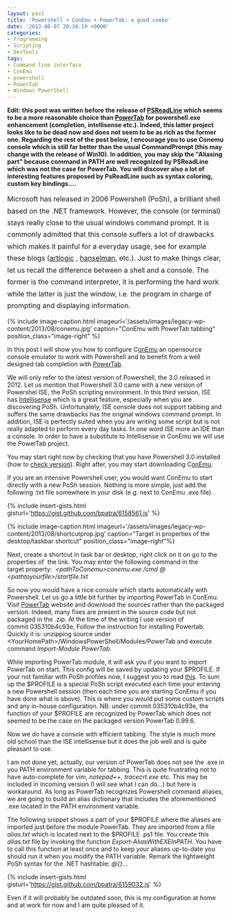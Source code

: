 ```yaml
---
layout: post
title: 'Powershell + ConEmu + PowerTab: a good combo'
date: '2013-08-07 20:38:19 +0000'
categories:
- Programming
- Scripting
- DevTools
tags:
- Command-line interface
- ConEmu
- powershell
- PowerTab
- Windows PowerShell
---
```

<strong>Edit: this post was written before the release of <a href="https://github.com/lzybkr/PSReadLine">PSReadLine</a> which seems to be a more reasonable choice than <a href="https://powertab.codeplex.com/">PowerTab</a> for powershell.exe enhancement (completion, intellisense etc.). Indeed, this latter project looks like&nbsp;to be dead now and does not seem to be as rich as the former one. Regarding the rest of the post below, I encourage you to use Conemu console which is still far better than the usual CommandPrompt (this may change with&nbsp;the&nbsp;release of Win10). In addition,&nbsp;you may skip the "Aliasing part" because command in PATH are well recognized by PSReadLine which was not the case for PowerTab. You will discover also a lot of interesting features proposed by PsReadLine such as syntax coloring, custom key bindings....</strong>

<span style="line-height:1.714285714;font-size:1rem;">Microsoft has released in 2006 Powershell (PoSh), a brilliant shell based on the .NET framework. However, the console (or terminal) stays really close to the usual windows command prompt. It is commonly admitted that this console suffers a lot of drawbacks which makes it painful for a everyday usage, see for example these blogs (<a title="artlogic" href="http://blog.artlogic.com/2013/06/28/making-the-windows-command-prompt-suck-slightly-less/">artlogic</a>&nbsp;, <a title="hanselman" href="http://http://www.hanselman.com/blog/MakingABetterSomewhatPrettierButDefinitelyMoreFunctionalWindowsCommandLine.aspx">hanselman</a>, etc.). Just to make things clear, let us recall the difference between a shell and a console. The former is the command interpreter, it is performing the hard work while the latter is just the window, i.e. the program in charge of prompting and displaying information.</span>


{% include image-caption.html imageurl='/assets/images/legacy-wp-content/2013/08/conemu.jpg' caption="ConEmu with PowerTab tabbing" position_class="image-right" %}


In this post I will show you how to configure C<a title="conemu" href="https://code.google.com/p/conemu-maximus5/">onEmu</a>&nbsp;an opensource console emulator to work with Powershell and to benefit from a well designed tab completion with <a title="PowerTab" href="http://powertab.codeplex.com/">PowerTab</a>.

We will only refer to the latest version of Powershell, the 3.0 released in 2012. Let us mention that Powershell 3.0 came with a new version of Powershel ISE, the PoSh scripting environment. In this third version, ISE has&nbsp;<a title="intellisense" href="http://blogs.msdn.com/b/powershell/archive/2012/06/13/intellisense-in-windows-powershell-ise-3-0.aspx">Intellisense</a> which is a great feature, especially when you are discovering PoSh. Unfortunately, ISE console does not support tabbing and suffers the same drawbacks has the original windows command prompt. In addition, ISE is perfectly suited when you are writing some script but is not really adapted to perform every day tasks. In one word ISE more an IDE than a console. In order to have a substitute to Intellisense in ConEmu we will use the PowerTab project.

You may start right now by&nbsp;checking that you have Powershell 3.0 installed (how to <a title="check version" href="http://stackoverflow.com/questions/1825585/how-to-determine-what-version-of-powershell-is-installed">check version</a>). Right after, you may start downloading C<a title="conemu" href="https://code.google.com/p/conemu-maximus5/">onEmu</a>.

If you are an intensive Powershell user, you would want ConEmu to start directly with a new PoSh session. Nothing is more simple, just add the following .txt file somewhere in your disk (e.g. next to ConEmu .exe file).

{% include insert-gists.html gisturl='https://gist.github.com/bpatra/6158561.js' %}

{% include image-caption.html imageurl='/assets/images/legacy-wp-content/2013/08/shortcutprop.jpg' caption="Target in properties of the desktop/taskbar shortcut" position_class="image-right"%}

Next, create a shortcut in task bar or desktop, right click on it on go to the properties of &nbsp;the&nbsp;link. You may enter the following command in the target&nbsp;property:<em>&nbsp;
&lt;pathToConemu&gt;conemu.exe /cmd @
&lt;pathtoyourfile&gt;/startfile.txt</em>

So now you would have a nice console which starts automatically with Powershell. Let us go a little bit further by importing PowerTab in ConEmu. Visit <a title="PowerTab home page" href="http://powertab.codeplex.com/">PowerTab</a> website and download the sources rather than the packaged version. Indeed, many fixes are present in the source code but not packaged in the .zip. At the time of the writing I use version of commit&nbsp;035310b4c93e, Follow the instruction for installing Powertab. Quickly it is: unzipping source under &lt;YourHomePath&gt;/WindowsPowerShell/Modules/PowerTab and execute command&nbsp;<em>Import-Module PowerTab.</em>


While importing PowerTab module, it will ask you if you want to import PowerTab on start. This config will be saved by updating your $PROFILE. If your not familiar with PoSh profiles now, I suggest you to read <a title="this" href="http://technet.microsoft.com/en-us/library/ee692764.aspx">this</a>. To sum up the $PROFILE is a special PoSh script executed each time your entering a new Powershell session (then each time you are starting ConEmu if you have done what is above). This is where you would put some custom scripts and any in-house configuration. NB: under commit&nbsp;035310b4c93e, the function of your $PROFILE are recognized by PowerTab which does not seemed to be the case on the packaged version&nbsp;PowerTab 0.99.6.

Now we do have a console with efficient tabbing. The style is much more old school&nbsp;than the ISE intellisense but it does the job well and is quite pleasant to use.

I am not done yet, actually, our version of PowerTab does not see the .exe in you PATH environment variable for tabbing. This is quite frustrating not to have auto-complete for <em>vim</em>, <em>notepad++</em>, <em>tracecrt.exe</em> etc. This may be included in incoming version (I will see what I can do...) but here is workaround. As long as PowerTab recognizes Powershell command aliases, we are going to build an alias dictionary that includes the aforementioned .exe located in the PATH environment variable.

The following snippet shows a part of your $PROFILE where the aliases are imported just before the module PowerTab. They are imported from a file <em>alias.txt</em> which is located next to the $PROFILE .ps1 file. You create this <em>alias.txt</em> file by invoking the function<em> Export-AliasWithEXEInPATH</em>. You have to call this function at least once and to keep your aliases up-to-date you should run it when you modify the PATH variable. Remark the lightweight PoSh syntax for the .NET hashtable: <em>@{}</em>...

{% include insert-gists.html gisturl='https://gist.github.com/bpatra/6159032.js' %}

Even if it will probably be outdated soon, this is my configuration at home and at work for now and I am quite pleased of it.

